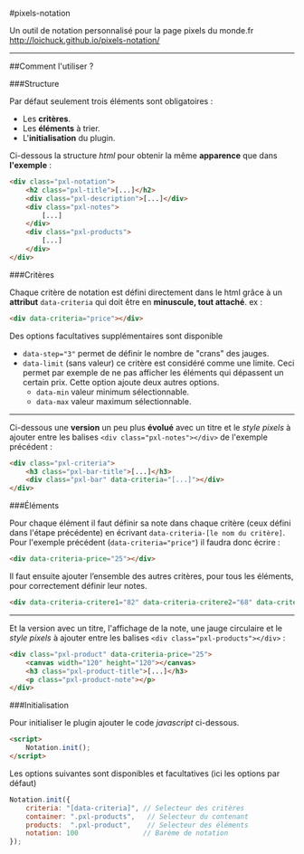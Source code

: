 #pixels-notation

Un outil de notation personnalisé pour la page pixels du monde.fr
http://loichuck.github.io/pixels-notation/

---

##Comment l'utiliser ?

###Structure

Par défaut seulement trois éléments sont obligatoires :

 - Les **critères**.
 - Les **éléments** à trier.
 - L'**initialisation** du plugin.

Ci-dessous la structure *html* pour obtenir la même **apparence** que dans **l'exemple** :

```html
<div class="pxl-notation">
    <h2 class="pxl-title">[...]</h2>
    <div class="pxl-description">[...]</div>
    <div class="pxl-notes">
	    [...]
    </div>
    <div class="pxl-products">
        [...]
    </div>
</div>
```

###Critères

Chaque critère de notation est défini directement dans le html grâce à un **attribut** `data-criteria` qui doit être en **minuscule, tout attaché**. ex :

```html
<div data-criteria="price"></div>
```

Des options facultatives supplémentaires sont disponible

- `data-step="3"` permet de définir le nombre de "crans" des jauges.
- `data-limit` (sans valeur) ce critère est considéré comme une limite. Ceci permet par exemple de ne pas afficher les éléments qui dépassent un certain prix. Cette option ajoute deux autres options.
	- `data-min` valeur minimum sélectionnable.
	- `data-max` valeur maximum sélectionnable.

---

Ci-dessous une **version** un peu plus **évolué** avec un titre et le *style pixels* à ajouter entre les balises `<div class="pxl-notes"></div>` de l'exemple précédent :

```html
<div class="pxl-criteria">
    <h3 class="pxl-bar-title">[...]</h3>
    <div class="pxl-bar" data-criteria="[...]"></div>
</div>
```

###Éléments

Pour chaque élément il faut définir sa note dans chaque critère (ceux défini dans l'étape précédente) en écrivant `data-criteria-[le nom du critère]`.
Pour l'exemple précédent (`data-criteria="price"`) il faudra donc écrire :

```html
<div data-criteria-price="25"></div>
```

Il faut ensuite ajouter l’ensemble des autres critères, pour tous les éléments, pour correctement définir leur notes.

```html
<div data-criteria-critere1="82" data-criteria-critere2="68" data-criteria-critere3="42"></div>
```

---

Et la version avec un titre, l'affichage de la note, une jauge circulaire et le *style pixels* à ajouter entre les balises `<div class="pxl-products"></div>` :

```html
<div class="pxl-product" data-criteria-price="25">
    <canvas width="120" height="120"></canvas>
    <h3 class="pxl-product-title">[...]</h3>
    <p class="pxl-product-note"></p>
</div>
```

###Initialisation

Pour initialiser le plugin ajouter le code *javascript* ci-dessous.

```html
<script>
    Notation.init();
</script>
```

Les options suivantes sont disponibles et facultatives (ici les options par défaut)

```javascript
Notation.init({
	criteria: "[data-criteria]", // Selecteur des critères
	container: ".pxl-products",   // Selecteur du contenant
	products:  ".pxl-product",    // Selecteur des éléments
    notation: 100                // Barème de notation
});
```
